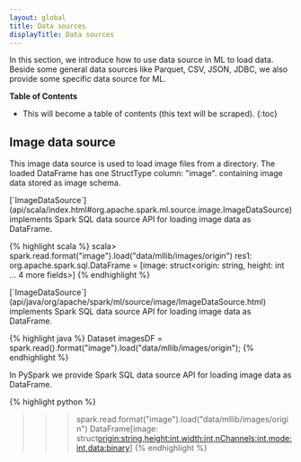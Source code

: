 ```yaml
---
layout: global
title: Data sources
displayTitle: Data sources
---
```


In this section, we introduce how to use data source in ML to load data.
Beside some general data sources like Parquet, CSV, JSON, JDBC, we also provide some specific data source for ML.

**Table of Contents**

* This will become a table of contents (this text will be scraped).
{:toc}

## Image data source

This image data source is used to load image files from a directory.
The loaded DataFrame has one StructType column: "image". containing image data stored as image schema.

<div class="codetabs">
<div data-lang="scala" markdown="1">
[`ImageDataSource`](api/scala/index.html#org.apache.spark.ml.source.image.ImageDataSource)
implements Spark SQL data source API for loading image data as DataFrame.

{% highlight scala %}
scala> spark.read.format("image").load("data/mllib/images/origin")
res1: org.apache.spark.sql.DataFrame = [image: struct<origin: string, height: int ... 4 more fields>]
{% endhighlight %}
</div>

<div data-lang="java" markdown="1">
[`ImageDataSource`](api/java/org/apache/spark/ml/source/image/ImageDataSource.html)
implements Spark SQL data source API for loading image data as DataFrame.

{% highlight java %}
Dataset<Row> imagesDF = spark.read().format("image").load("data/mllib/images/origin");
{% endhighlight %}
</div>

<div data-lang="python" markdown="1">
In PySpark we provide Spark SQL data source API for loading image data as DataFrame.

{% highlight python %}
>>> spark.read.format("image").load("data/mllib/images/origin")
DataFrame[image: struct<origin:string,height:int,width:int,nChannels:int,mode:int,data:binary>]
{% endhighlight %}
</div>

</div>
